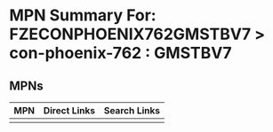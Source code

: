 



# MPN Summary For: FZECONPHOENIX762GMSTBV7 > con-phoenix-762 : GMSTBV7

## MPNs
  

|MPN|Direct Links|Search Links|
| :--- | :--- | :--- |
||||
